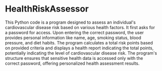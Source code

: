 # HealthRiskAssessor

This Python code is a program designed to assess an individual's cardiovascular disease risk based on various health factors. It first asks for a password for access. Upon entering the correct password, the user provides personal information like name, age, smoking status, blood pressure, and diet habits. The program calculates a total risk points based on provided criteria and displays a health report indicating the total points, potentially indicating the level of cardiovascular disease risk. The program's structure ensures that sensitive health data is accessed only with the correct password, offering personalized health assessment results.





